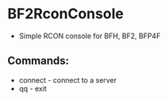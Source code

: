 BF2RconConsole
==============

- Simple RCON console for BFH, BF2, BFP4F

## Commands:
 - connect <ip> <port> <password> - connect to a server
 - qq - exit
